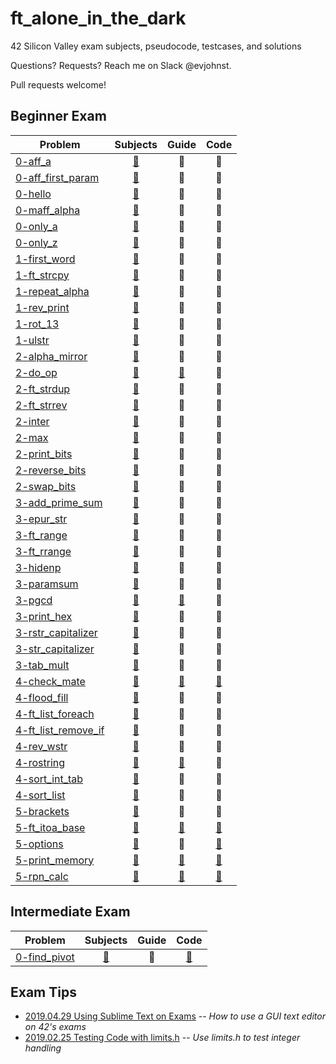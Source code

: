 # ft_alone_in_the_dark
42 Silicon Valley exam subjects, pseudocode, testcases, and solutions

Questions? Requests? Reach me on Slack @evjohnst.

Pull requests welcome!

## Beginner Exam
| Problem                                                          | Subjects                                                             | Guide                                                      | Code                      |
| ---------------------------------------------------------------- | :------------------------------------------------------------------: | :--------------------------------------------------------: | :-----------------------: |
| [0-aff_a](Beginner_Exam/level_0/0-aff_a)                         | [:scroll:](Beginner_Exam/level_0/0-aff_a/subject.en.txt)             | :no_entry_sign:                                            | :no_entry_sign:           |
| [0-aff_first_param](Beginner_Exam/level_0/0-aff_first_param)     | [:scroll:](Beginner_Exam/level_0/0-aff_first_param/subject.en.txt)   | :no_entry_sign:                                            | :no_entry_sign:           |
| [0-hello](Beginner_Exam/level_0/0-hello)                         | [:scroll:](Beginner_Exam/level_0/0-hello/subject.en.txt)             | :no_entry_sign:                                            | :no_entry_sign:           |
| [0-maff_alpha](Beginner_Exam/level_0/0-maff_alpha)               | [:scroll:](Beginner_Exam/level_0/0-maff_alpha/subject.en.txt)        | :no_entry_sign:                                            | :no_entry_sign:           |
| [0-only_a](Beginner_Exam/level_0/0-only_a)                       | [:scroll:](Beginner_Exam/level_0/0-only_a/subject.en.txt)            | :no_entry_sign:                                            | :no_entry_sign:           |
| [0-only_z](Beginner_Exam/level_0/0-only_z)                       | [:scroll:](Beginner_Exam/level_0/0-only_z/subject.en.txt)            | :no_entry_sign:                                            | :no_entry_sign:           |
| [1-first_word](Beginner_Exam/level_1/1-first_word)               | [:scroll:](Beginner_Exam/level_1/1-first_word/subject.en.txt)        | :no_entry_sign:                                            | :no_entry_sign:           |
| [1-ft_strcpy](Beginner_Exam/level_1/1-ft_strcpy)                 | [:scroll:](Beginner_Exam/level_1/1-ft_strcpy/subject.en.txt)         | :no_entry_sign:                                            | :no_entry_sign:           |
| [1-repeat_alpha](Beginner_Exam/level_1/1-repeat_alpha)           | [:scroll:](Beginner_Exam/level_1/1-repeat_alpha/subject.en.txt)      | :no_entry_sign:                                            | :no_entry_sign:           |
| [1-rev_print](Beginner_Exam/level_1/1-rev_print)                 | [:scroll:](Beginner_Exam/level_1/1-rev_print/subject.en.txt)         | :no_entry_sign:                                            | :no_entry_sign:           |
| [1-rot_13](Beginner_Exam/level_1/1-rot_13)                       | [:scroll:](Beginner_Exam/level_1/1-rot_13/subject.en.txt)            | :no_entry_sign:                                            | :no_entry_sign:           |
| [1-ulstr](Beginner_Exam/level_1/1-ulstr)                         | [:scroll:](Beginner_Exam/level_1/1-ulstr/subject.en.txt)             | :no_entry_sign:                                            | :no_entry_sign:           |
| [2-alpha_mirror](Beginner_Exam/level_2/2-alpha_mirror)           | [:scroll:](Beginner_Exam/level_2/2-alpha_mirror/subject.en.txt)      | :no_entry_sign:                                            | :no_entry_sign:           |
| [2-do_op](Beginner_Exam/level_2/2-do_op)                         | [:scroll:](Beginner_Exam/level_2/2-do_op/subject.en.txt)             | [:green_book:](Beginner_Exam/level_2/2-do_op/README.md)    | :no_entry_sign:           |
| [2-ft_strdup](Beginner_Exam/level_2/2-ft_strdup)                 | [:scroll:](Beginner_Exam/level_2/2-ft_strdup/subject.en.txt)         | :no_entry_sign:                                            | :no_entry_sign:           |
| [2-ft_strrev](Beginner_Exam/level_2/2-ft_strrev)                 | [:scroll:](Beginner_Exam/level_2/2-ft_strrev/subject.en.txt)         | :no_entry_sign:                                            | :no_entry_sign:           |
| [2-inter](Beginner_Exam/level_2/2-inter)                         | [:scroll:](Beginner_Exam/level_2/2-inter/subject.en.txt)             | :no_entry_sign:                                            | :no_entry_sign:           |
| [2-max](Beginner_Exam/level_2/2-max)                             | [:scroll:](Beginner_Exam/level_2/2-max/subject.en.txt)               | :no_entry_sign:                                            | :no_entry_sign:           |
| [2-print_bits](Beginner_Exam/level_2/2-print_bits)               | [:scroll:](Beginner_Exam/level_2/2-print_bits/subject.en.txt)        | :no_entry_sign:                                            | :no_entry_sign:           |
| [2-reverse_bits](Beginner_Exam/level_2/2-reverse_bits)           | [:scroll:](Beginner_Exam/level_2/2-reverse_bits/subject.en.txt)      | :no_entry_sign:                                            | :no_entry_sign:           |
| [2-swap_bits](Beginner_Exam/level_2/2-swap_bits)                 | [:scroll:](Beginner_Exam/level_2/2-swap_bits/subject.en.txt)         | :no_entry_sign:                                            | :no_entry_sign:           |
| [3-add_prime_sum](Beginner_Exam/level_3/3-add_prime_sum)         | [:scroll:](Beginner_Exam/level_3/3-add_prime_sum/subject.en.txt)     | :no_entry_sign:                                            | :no_entry_sign:           |
| [3-epur_str](Beginner_Exam/level_3/3-epur_str)                   | [:scroll:](Beginner_Exam/level_3/3-epur_str/subject.en.txt)          | :no_entry_sign:                                            | :no_entry_sign:           |
| [3-ft_range](Beginner_Exam/level_3/3-ft_range)                   | [:scroll:](Beginner_Exam/level_3/3-ft_range/subject.en.txt)          | :no_entry_sign:                                            | :no_entry_sign:           |
| [3-ft_rrange](Beginner_Exam/level_3/3-ft_rrange)                 | [:scroll:](Beginner_Exam/level_3/3-ft_rrange/subject.en.txt)         | :no_entry_sign:                                            | :no_entry_sign:           |
| [3-hidenp](Beginner_Exam/level_3/3-hidenp)                       | [:scroll:](Beginner_Exam/level_3/3-hidenp/subject.en.txt)            | :no_entry_sign:                                            | :no_entry_sign:           |
| [3-paramsum](Beginner_Exam/level_3/3-paramsum)                   | [:scroll:](Beginner_Exam/level_3/3-paramsum/subject.en.txt)          | :no_entry_sign:                                            | :no_entry_sign:           |
| [3-pgcd](Beginner_Exam/level_3/3-pgcd)                           | [:scroll:](Beginner_Exam/level_3/3-pgcd/subject.en.txt)              | [:green_book:](Beginner_Exam/level_3/3-pgcd/README.md)     | :no_entry_sign:           |
| [3-print_hex](Beginner_Exam/level_3/3-print_hex)                 | [:scroll:](Beginner_Exam/level_3/3-print_hex/subject.en.txt)         | :no_entry_sign:                                            | :no_entry_sign:           |
| [3-rstr_capitalizer](Beginner_Exam/level_3/3-rstr_capitalizer)   | [:scroll:](Beginner_Exam/level_3/3-rstr_capitalizer/subject.en.txt)  | :no_entry_sign:                                            | :no_entry_sign:           |
| [3-str_capitalizer](Beginner_Exam/level_3/3-str_capitalizer)     | [:scroll:](Beginner_Exam/level_3/3-str_capitalizer/subject.en.txt)   | :no_entry_sign:                                            | :no_entry_sign:           |
| [3-tab_mult](Beginner_Exam/level_3/3-tab_mult)                   | [:scroll:](Beginner_Exam/level_3/3-tab_mult/subject.en.txt)          | :no_entry_sign:                                            | :no_entry_sign:           |
| [4-check_mate](Beginner_Exam/level_4/4-check_mate)               | [:scroll:](Beginner_Exam/level_4/4-check_mate/subject.en.txt)        | [:green_book:](Beginner_Exam/level_4/4-check_mate/README.md) | [:pencil:](Beginner_Exam/level_4/4-check_mate/check_mate.c) |
| [4-flood_fill](Beginner_Exam/level_4/4-flood_fill)               | [:scroll:](Beginner_Exam/level_4/4-flood_fill/subject.en.txt)        | :no_entry_sign:                                            | :no_entry_sign:           |
| [4-ft_list_foreach](Beginner_Exam/level_4/4-ft_list_foreach)     | [:scroll:](Beginner_Exam/level_4/4-ft_list_foreach/subject.en.txt)   | :no_entry_sign:                                            | :no_entry_sign:           |
| [4-ft_list_remove_if](Beginner_Exam/level_4/4-ft_list_remove_if) | [:scroll:](Beginner_Exam/level_4/4-ft_list_remove_if/subject.en.txt) | :no_entry_sign:                                            | :no_entry_sign:           |
| [4-rev_wstr](Beginner_Exam/level_4/4-rev_wstr)                   | [:scroll:](Beginner_Exam/level_4/4-rev_wstr/subject.en.txt)          | :no_entry_sign:                                            | :no_entry_sign:           |
| [4-rostring](Beginner_Exam/level_4/4-rostring)                   | [:scroll:](Beginner_Exam/level_4/4-rostring/subject.en.txt)          | [:green_book:](Beginner_Exam/level_4/4-rostring/README.md) | :no_entry_sign:           |
| [4-sort_int_tab](Beginner_Exam/level_4/4-sort_int_tab)           | [:scroll:](Beginner_Exam/level_4/4-sort_int_tab/subject.en.txt)      | :no_entry_sign:                                            | :no_entry_sign:           |
| [4-sort_list](Beginner_Exam/level_4/4-sort_list)                 | [:scroll:](Beginner_Exam/level_4/4-sort_list/subject.en.txt)         | :no_entry_sign:                                            | :no_entry_sign:           |
| [5-brackets](Beginner_Exam/level_5/5-brackets)                   | [:scroll:](Beginner_Exam/level_5/5-brackets/subject.en.txt)          | :no_entry_sign:                                            | :no_entry_sign:           |
| [5-ft_itoa_base](Beginner_Exam/level_5/5-ft_itoa_base)           | [:scroll:](Beginner_Exam/level_5/5-ft_itoa_base/subject.en.txt)      | [:green_book:](Beginner_Exam/level_5/5-ft_itoa_base/README.md) | [:pencil:](Beginner_Exam/level_5/5-ft_itoa_base/ft_itoa_base.c) |
| [5-options](Beginner_Exam/level_5/5-options)                     | [:scroll:](Beginner_Exam/level_5/5-options/subject.en.txt)           | :no_entry_sign:                                            | [:pencil:](Beginner_Exam/level_5/5-options/options.c) |
| [5-print_memory](Beginner_Exam/level_5/5-print_memory)           | [:scroll:](Beginner_Exam/level_5/5-print_memory/subject.en.txt)      | [:green_book:](Beginner_Exam/level_5/5-print_memory/README.md) | [:pencil:](Beginner_Exam/level_5/5-print_memory/print_memory.c) |
| [5-rpn_calc](Beginner_Exam/level_5/5-rpn_calc)                   | [:scroll:](Beginner_Exam/level_5/5-rpn_calc/subject.en.txt)          | [:green_book:](Beginner_Exam/level_5/5-rpn_calc/README.md) | [:pencil:](Beginner_Exam/level_5/5-rpn_calc/rpn_calc.c) |

## Intermediate Exam
| Problem              | Subjects | Guide | Code  |
| -------------------- | :------: | :---: | :---: |
| [0-find_pivot](Intermediate_Exam/level_0/0-find_pivot) 		   | [:scroll:](Intermediate_Exam/level_0/0-find_pivot/subject.en.txt)    | :no_entry_sign:                                            | [:pencil:](Intermediate_Exam/level_0/0-find_pivot/find_pivot.c) 		|

## Exam Tips
* [2019.04.29 Using Sublime Text on Exams](Tips/2019.04.29_exam_sublime_text/README.md) -- _How to use a GUI text editor on 42's exams_
* [2019.02.25 Testing Code with limits.h](Tips/2019.02.25_limits.h/README.md) -- _Use limits.h to test integer handling_
